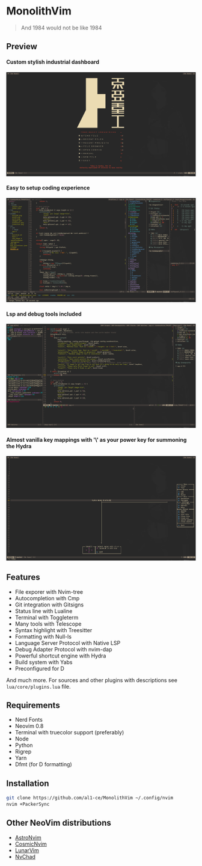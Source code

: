 # MonolithVim

> And 1984 would not be like 1984

## Preview
#### Custom stylish industrial dashboard
![](readme/dashboard.png)
#### Easy to setup coding experience
![](readme/coding.png)
#### Lsp and debug tools included
![](readme/debug.png)
#### Almost vanilla key mappings with '\\' as your power key for summoning the Hydra
![](readme/hydra.png)
## Features
- File exporer with Nvim-tree
- Autocompletion with Cmp
- Git integration with Gitsigns
- Status line with Lualine
- Terminal with Toggleterm
- Many tools with Telescope
- Syntax highlight with Treesitter
- Formatting with Null-ls
- Language Server Protocol with Native LSP
- Debug Adapter Protocol with nvim-dap
- Powerful shortcut engine with Hydra
- Build system with Yabs
- Preconfigured for D 

And much more. For sources and other plugins with descriptions see `lua/core/plugins.lua` file.

## Requirements
- Nerd Fonts
- Neovim 0.8
- Terminal with truecolor support (preferably)
- Node
- Python
- Rigrep
- Yarn
- Dfmt (for D formatting)

## Installation
```bash
git clone https://github.com/al1-ce/MonolithVim ~/.config/nvim
nvim +PackerSync
```

## Other NeoVim distributions
- [AstroNvim](https://github.com/AstroNvim/AstroNvim)
- [CosmicNvim](https://github.com/CosmicNvim/CosmicNvim)
- [LunarVim](https://github.com/LunarVim/LunarVim)
- [NvChad](https://github.com/NvChad/NvChad)
